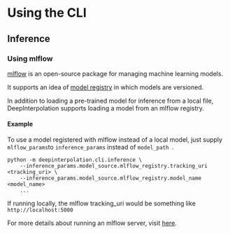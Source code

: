 # Using the CLI

## Inference

### Using mlflow

[mlflow](https://mlflow.org/docs/latest/index.html) is an open-source package for managing machine learning models.

It supports an idea of [model registry](https://mlflow.org/docs/latest/model-registry.html) in which models are versioned. 

In addition to loading a pre-trained model for inference from a local file, DeepInterpolation supports loading a model from an mlflow registry.

#### Example

To use a model registered with mlflow instead of a local model, just supply `mlflow_params`to `inference_params` instead of `model_path `.

```
python -m deepinterpolation.cli.inference \
    --inference_params.model_source.mlflow_registry.tracking_uri <tracking_uri> \
    --inference_params.model_source.mlflow_registry.model_name <model_name> 
    ...
```

If running locally, the mlflow tracking_uri would be something like `http://localhost:5000`

For more details about running an mlflow server, visit [here](https://mlflow.org/docs/latest/tracking.html#mlflow-tracking-servers).